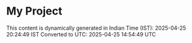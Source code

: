 # My Project

This content is dynamically generated in Indian Time (IST): 2025-04-25 20:24:49 IST
Converted to UTC: 2025-04-25 14:54:49 UTC
